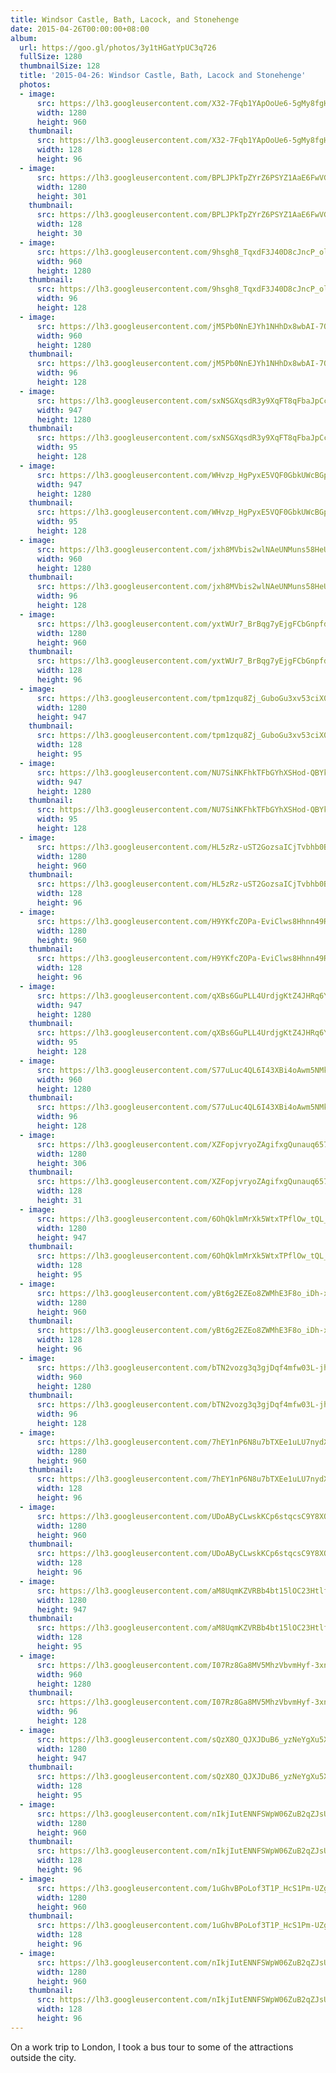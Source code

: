 ```yaml
---
title: Windsor Castle, Bath, Lacock, and Stonehenge
date: 2015-04-26T00:00:00+08:00
album:
  url: https://goo.gl/photos/3y1tHGatYpUC3q726
  fullSize: 1280
  thumbnailSize: 128
  title: '2015-04-26: Windsor Castle, Bath, Lacock and Stonehenge'
  photos:
  - image:
      src: https://lh3.googleusercontent.com/X32-7Fqb1YApOoUe6-5gMy8fgHC--nPKd0C8Yn1SDHC2zr65RBu-p5DBtjNzK1tPfhA36ehbMjsWJxFfcr04CfcdefmV8ymLT5nKs3MlOKWbJAO7rNAShRMfW63ozgf9wuM9_7p5yQ=w1280-h960
      width: 1280
      height: 960
    thumbnail:
      src: https://lh3.googleusercontent.com/X32-7Fqb1YApOoUe6-5gMy8fgHC--nPKd0C8Yn1SDHC2zr65RBu-p5DBtjNzK1tPfhA36ehbMjsWJxFfcr04CfcdefmV8ymLT5nKs3MlOKWbJAO7rNAShRMfW63ozgf9wuM9_7p5yQ=w128-h96
      width: 128
      height: 96
  - image:
      src: https://lh3.googleusercontent.com/BPLJPkTpZYrZ6PSYZ1AaE6FwVGgTvCfuEeEckATyu1DJ1Sb3Y8hqfNr9WtFesQP_pZ1vKGEf0zahSisHhWbNG1EeezbHZa3GjyYUzwsUMxlJgFqfsBn9FZvi0LhmwSwbOfKuZ1k8bw=w1280-h301
      width: 1280
      height: 301
    thumbnail:
      src: https://lh3.googleusercontent.com/BPLJPkTpZYrZ6PSYZ1AaE6FwVGgTvCfuEeEckATyu1DJ1Sb3Y8hqfNr9WtFesQP_pZ1vKGEf0zahSisHhWbNG1EeezbHZa3GjyYUzwsUMxlJgFqfsBn9FZvi0LhmwSwbOfKuZ1k8bw=w128-h30
      width: 128
      height: 30
  - image:
      src: https://lh3.googleusercontent.com/9hsgh8_TqxdF3J40D8cJncP_olkoNqArBGJnorhXlbnDC_tWFkhkCPceRxQlb2E-dd31_fdnqcX4H6-1WtrPE-_67B4ORcZatT6gGtZbVtT0K1GIkX_3Ag2z4ch7KJ-f0gwoZ0_q4w=w960-h1280
      width: 960
      height: 1280
    thumbnail:
      src: https://lh3.googleusercontent.com/9hsgh8_TqxdF3J40D8cJncP_olkoNqArBGJnorhXlbnDC_tWFkhkCPceRxQlb2E-dd31_fdnqcX4H6-1WtrPE-_67B4ORcZatT6gGtZbVtT0K1GIkX_3Ag2z4ch7KJ-f0gwoZ0_q4w=w96-h128
      width: 96
      height: 128
  - image:
      src: https://lh3.googleusercontent.com/jM5Pb0NnEJYh1NHhDx8wbAI-7OadDDgKsTHiunzzWSc2x4wF4JEvu9DbmSKrQFBmY8iuU-V-eiuHcJaRRQHHkD-XsKmHckVS9L4jWdCabNKe-1-sTclhNl5IOVgAxslHFtMN9q1jNg=w960-h1280
      width: 960
      height: 1280
    thumbnail:
      src: https://lh3.googleusercontent.com/jM5Pb0NnEJYh1NHhDx8wbAI-7OadDDgKsTHiunzzWSc2x4wF4JEvu9DbmSKrQFBmY8iuU-V-eiuHcJaRRQHHkD-XsKmHckVS9L4jWdCabNKe-1-sTclhNl5IOVgAxslHFtMN9q1jNg=w96-h128
      width: 96
      height: 128
  - image:
      src: https://lh3.googleusercontent.com/sxNSGXqsdR3y9XqFT8qFbaJpCcG9sNOGqD_a2_6A4T7uRRKSyj3C7ITGr4vixYfQpq5cewy3KRQ8Nl3KsCx5oQlPQnXQe6frfFwSkELlGyJE2OnMi2MvLMmc2ECmX34Gm4F6T7YzNA=w947-h1280
      width: 947
      height: 1280
    thumbnail:
      src: https://lh3.googleusercontent.com/sxNSGXqsdR3y9XqFT8qFbaJpCcG9sNOGqD_a2_6A4T7uRRKSyj3C7ITGr4vixYfQpq5cewy3KRQ8Nl3KsCx5oQlPQnXQe6frfFwSkELlGyJE2OnMi2MvLMmc2ECmX34Gm4F6T7YzNA=w95-h128
      width: 95
      height: 128
  - image:
      src: https://lh3.googleusercontent.com/WHvzp_HgPyxE5VQF0GbkUWcBGprUtoljhy_xIVvI4LG43zDIC52OzgB4UcBW3K6P6dvae0LsRncU1NmMsm6GZbx8bdQQutvMcSXzmWbkMfuiydIKqmNumh_9HSHRjYKJI_3YSdg1tQ=w947-h1280
      width: 947
      height: 1280
    thumbnail:
      src: https://lh3.googleusercontent.com/WHvzp_HgPyxE5VQF0GbkUWcBGprUtoljhy_xIVvI4LG43zDIC52OzgB4UcBW3K6P6dvae0LsRncU1NmMsm6GZbx8bdQQutvMcSXzmWbkMfuiydIKqmNumh_9HSHRjYKJI_3YSdg1tQ=w95-h128
      width: 95
      height: 128
  - image:
      src: https://lh3.googleusercontent.com/jxh8MVbis2wlNAeUNMuns58HeUFzwSTXicp3ktkCoR0bqAcZTiye59_gD6jKJBlXfmvIPbQvmiIt3CwmLnwiqiY7IltWC0aJICtUJUKktMQdYPv-gNqbx7OsdgYM6OxIClA6iu2wqQ=w960-h1280
      width: 960
      height: 1280
    thumbnail:
      src: https://lh3.googleusercontent.com/jxh8MVbis2wlNAeUNMuns58HeUFzwSTXicp3ktkCoR0bqAcZTiye59_gD6jKJBlXfmvIPbQvmiIt3CwmLnwiqiY7IltWC0aJICtUJUKktMQdYPv-gNqbx7OsdgYM6OxIClA6iu2wqQ=w96-h128
      width: 96
      height: 128
  - image:
      src: https://lh3.googleusercontent.com/yxtWUr7_BrBqg7yEjgFCbGnpfdMvnkwhkworpQHP5nMFG8a139GufkJvMaKhbgo5Ew1XDNFQvV9H3wtQc2THbthQ3gPQ3V_kFUqoxG-Gdaog6szLoic5LmGbVqMYpXH7QRZld56lqQ=w1280-h960
      width: 1280
      height: 960
    thumbnail:
      src: https://lh3.googleusercontent.com/yxtWUr7_BrBqg7yEjgFCbGnpfdMvnkwhkworpQHP5nMFG8a139GufkJvMaKhbgo5Ew1XDNFQvV9H3wtQc2THbthQ3gPQ3V_kFUqoxG-Gdaog6szLoic5LmGbVqMYpXH7QRZld56lqQ=w128-h96
      width: 128
      height: 96
  - image:
      src: https://lh3.googleusercontent.com/tpm1zqu8Zj_GuboGu3xv53ciX0ydTy0HJ9XknpVKUwWEw-FdObRydvV7o2B-iH4u_RQQJs0I7hEamnhmS6hTX4jQ88JXStBFrsSmXll5DkzkcGZI--nXBfOSyunbV2aW7ysiFEvOmg=w1280-h947
      width: 1280
      height: 947
    thumbnail:
      src: https://lh3.googleusercontent.com/tpm1zqu8Zj_GuboGu3xv53ciX0ydTy0HJ9XknpVKUwWEw-FdObRydvV7o2B-iH4u_RQQJs0I7hEamnhmS6hTX4jQ88JXStBFrsSmXll5DkzkcGZI--nXBfOSyunbV2aW7ysiFEvOmg=w128-h95
      width: 128
      height: 95
  - image:
      src: https://lh3.googleusercontent.com/NU7SiNKFhkTFbGYhXSHod-QBYkf8OPPU5AliLGXIKqJLBvJXKgtGaORmZRW8uF49gRN5u23W9TIx-sT2FtmZUUICWv1Cvef56vP4cbrJkzyxdvkv6Joa8xGXMKS7nqCVARoLF21oPA=w947-h1280
      width: 947
      height: 1280
    thumbnail:
      src: https://lh3.googleusercontent.com/NU7SiNKFhkTFbGYhXSHod-QBYkf8OPPU5AliLGXIKqJLBvJXKgtGaORmZRW8uF49gRN5u23W9TIx-sT2FtmZUUICWv1Cvef56vP4cbrJkzyxdvkv6Joa8xGXMKS7nqCVARoLF21oPA=w95-h128
      width: 95
      height: 128
  - image:
      src: https://lh3.googleusercontent.com/HL5zRz-uST2GozsaICjTvbhb0BgVRX0SK2X7nKDLtyTw0DSJSPNgjZ6p2xNpsNWWL15xntrfWzOUOc99HIqu_16V6Y-P54wCMWCG5Wc64ZjTZ6n7spv__ar4Zar-jnMMOLrVGUUh4A=w1280-h960
      width: 1280
      height: 960
    thumbnail:
      src: https://lh3.googleusercontent.com/HL5zRz-uST2GozsaICjTvbhb0BgVRX0SK2X7nKDLtyTw0DSJSPNgjZ6p2xNpsNWWL15xntrfWzOUOc99HIqu_16V6Y-P54wCMWCG5Wc64ZjTZ6n7spv__ar4Zar-jnMMOLrVGUUh4A=w128-h96
      width: 128
      height: 96
  - image:
      src: https://lh3.googleusercontent.com/H9YKfcZOPa-EviClws8Hhnn49RLcf7YXnXWob1w62SGrETuQ0do-z0NW04VQEzNwEuPfBha0jD_HXYZubRUfMaztv-8-sJONAU3uNZkmlU-8cnRi34TRqu12gNSh0zbpHYIQHOfPLg=w1280-h960
      width: 1280
      height: 960
    thumbnail:
      src: https://lh3.googleusercontent.com/H9YKfcZOPa-EviClws8Hhnn49RLcf7YXnXWob1w62SGrETuQ0do-z0NW04VQEzNwEuPfBha0jD_HXYZubRUfMaztv-8-sJONAU3uNZkmlU-8cnRi34TRqu12gNSh0zbpHYIQHOfPLg=w128-h96
      width: 128
      height: 96
  - image:
      src: https://lh3.googleusercontent.com/qXBs6GuPLL4UrdjgKtZ4JHRq6YdFJqTOKsApw-0l3B_4ki9hTVSJ_FGZofqb1vEbqjCU4r5eDTLI8ASh2pgixgQnr1mrIq4tQytO60G_fQy5XOQdCaLfb4yhQKHtVu72pdwGFaQvBw=w947-h1280
      width: 947
      height: 1280
    thumbnail:
      src: https://lh3.googleusercontent.com/qXBs6GuPLL4UrdjgKtZ4JHRq6YdFJqTOKsApw-0l3B_4ki9hTVSJ_FGZofqb1vEbqjCU4r5eDTLI8ASh2pgixgQnr1mrIq4tQytO60G_fQy5XOQdCaLfb4yhQKHtVu72pdwGFaQvBw=w95-h128
      width: 95
      height: 128
  - image:
      src: https://lh3.googleusercontent.com/S77uLuc4QL6I43XBi4oAwm5NMkGi3k4GB64zbVH7hJ0sD4d1RiJLFY9kyBB6L2CnoslSvZwEsx4o2aD6RhlZBBiqw3GBi85T52W0T84s_BSOXGFUjQ9FmMdp_tuuE4vzBN2U0S7Huw=w960-h1280
      width: 960
      height: 1280
    thumbnail:
      src: https://lh3.googleusercontent.com/S77uLuc4QL6I43XBi4oAwm5NMkGi3k4GB64zbVH7hJ0sD4d1RiJLFY9kyBB6L2CnoslSvZwEsx4o2aD6RhlZBBiqw3GBi85T52W0T84s_BSOXGFUjQ9FmMdp_tuuE4vzBN2U0S7Huw=w96-h128
      width: 96
      height: 128
  - image:
      src: https://lh3.googleusercontent.com/XZFopjvryoZAgifxgQunauq657wGkAdgJMmuB8Y8DpyjdVvC8L031S-1kV3VIpwlcTK5HQDZZC1_dDoxyQIeFxTSEAKrcFcY5zswnDluZ6h8lhKaIjTfgok0VfpTOGhGve8L-t_cZA=w1280-h306
      width: 1280
      height: 306
    thumbnail:
      src: https://lh3.googleusercontent.com/XZFopjvryoZAgifxgQunauq657wGkAdgJMmuB8Y8DpyjdVvC8L031S-1kV3VIpwlcTK5HQDZZC1_dDoxyQIeFxTSEAKrcFcY5zswnDluZ6h8lhKaIjTfgok0VfpTOGhGve8L-t_cZA=w128-h31
      width: 128
      height: 31
  - image:
      src: https://lh3.googleusercontent.com/6OhQklmMrXk5WtxTPflOw_tQL_zBa6lE2iop9QxG7JgRVmYLGB4Lf4vkMl_-zJfec5kbEDi5H4p7ucB0tuVTvXi8Omb3_jrX3ED02cgRU9WPSY63yEhqeVtS9aMck1FtshNe-V8g7w=w1280-h947
      width: 1280
      height: 947
    thumbnail:
      src: https://lh3.googleusercontent.com/6OhQklmMrXk5WtxTPflOw_tQL_zBa6lE2iop9QxG7JgRVmYLGB4Lf4vkMl_-zJfec5kbEDi5H4p7ucB0tuVTvXi8Omb3_jrX3ED02cgRU9WPSY63yEhqeVtS9aMck1FtshNe-V8g7w=w128-h95
      width: 128
      height: 95
  - image:
      src: https://lh3.googleusercontent.com/yBt6g2EZEo8ZWMhE3F8o_iDh-xuo_EwO9lGfJyZcodLgvpAflaiVL-8dKzWsM8KYuKk3QAyHtE3W3WgVRQjbjjmUevLkwjE3jArGvctLfHS3niplsgBuB50QoEvgrbtkLsNQPl0kqQ=w1280-h960
      width: 1280
      height: 960
    thumbnail:
      src: https://lh3.googleusercontent.com/yBt6g2EZEo8ZWMhE3F8o_iDh-xuo_EwO9lGfJyZcodLgvpAflaiVL-8dKzWsM8KYuKk3QAyHtE3W3WgVRQjbjjmUevLkwjE3jArGvctLfHS3niplsgBuB50QoEvgrbtkLsNQPl0kqQ=w128-h96
      width: 128
      height: 96
  - image:
      src: https://lh3.googleusercontent.com/bTN2vozg3q3gjDqf4mfw03L-jhv1HYP2KpZesH0I719n4Dst9TFINQEVwgTORxq7zU5nClIa_ATG5q7v1la3nQsZ-oEq_Qc1Acs0NCSJMXOxdPN6-gEAGWKSYDn5QJtyY9gEyyoUBQ=w960-h1280
      width: 960
      height: 1280
    thumbnail:
      src: https://lh3.googleusercontent.com/bTN2vozg3q3gjDqf4mfw03L-jhv1HYP2KpZesH0I719n4Dst9TFINQEVwgTORxq7zU5nClIa_ATG5q7v1la3nQsZ-oEq_Qc1Acs0NCSJMXOxdPN6-gEAGWKSYDn5QJtyY9gEyyoUBQ=w96-h128
      width: 96
      height: 128
  - image:
      src: https://lh3.googleusercontent.com/7hEY1nP6N8u7bTXEe1uLU7nydXe6Heq8xdW6kWBAqbWSk6BkT-L0QMcEyH29E4WksR_ttixdLiHa2PgHsIASs-EWDyNUQMGZik_J_HA194bNvJysHV-YE1MFX4TkIVdNTn_c6pOcZg=w1280-h960
      width: 1280
      height: 960
    thumbnail:
      src: https://lh3.googleusercontent.com/7hEY1nP6N8u7bTXEe1uLU7nydXe6Heq8xdW6kWBAqbWSk6BkT-L0QMcEyH29E4WksR_ttixdLiHa2PgHsIASs-EWDyNUQMGZik_J_HA194bNvJysHV-YE1MFX4TkIVdNTn_c6pOcZg=w128-h96
      width: 128
      height: 96
  - image:
      src: https://lh3.googleusercontent.com/UDoAByCLwskKCp6stqcsC9Y8XQm5JGuogLv2a0zA8IsyYVHueJdmxscVPf26CJ6sWNN021dKnAO__wAfLxjJCikWIRr1UKi6adzqMovmlAwRtIvhjWUQHWEYJJdoXgbZvimTHDlQSg=w1280-h960
      width: 1280
      height: 960
    thumbnail:
      src: https://lh3.googleusercontent.com/UDoAByCLwskKCp6stqcsC9Y8XQm5JGuogLv2a0zA8IsyYVHueJdmxscVPf26CJ6sWNN021dKnAO__wAfLxjJCikWIRr1UKi6adzqMovmlAwRtIvhjWUQHWEYJJdoXgbZvimTHDlQSg=w128-h96
      width: 128
      height: 96
  - image:
      src: https://lh3.googleusercontent.com/aM8UqmKZVRBb4bt15lOC23HtlfqlUxfnbGvIFYZqjsqVo9jPgcNj_ONGLTArEv_rjyeBr9GHTsomyUZUt876u4eSdP6c4BQYsH007kkNhsk4NLQge03hqU3r3kR94a33VEJvXHC9Bw=w1280-h947
      width: 1280
      height: 947
    thumbnail:
      src: https://lh3.googleusercontent.com/aM8UqmKZVRBb4bt15lOC23HtlfqlUxfnbGvIFYZqjsqVo9jPgcNj_ONGLTArEv_rjyeBr9GHTsomyUZUt876u4eSdP6c4BQYsH007kkNhsk4NLQge03hqU3r3kR94a33VEJvXHC9Bw=w128-h95
      width: 128
      height: 95
  - image:
      src: https://lh3.googleusercontent.com/I07Rz8Ga8MV5MhzVbvmHyf-3xn2K6GV2Za0xJnt4dDJ4qvR7wceHiDPi0D1oIJIexqQqKs8xlJw3RtWbCeyNgT9P98Sicd4NVQiJ_aPQ2PCfsA46kgi7X4mbUfUESqlWxZNqtY2iHw=w960-h1280
      width: 960
      height: 1280
    thumbnail:
      src: https://lh3.googleusercontent.com/I07Rz8Ga8MV5MhzVbvmHyf-3xn2K6GV2Za0xJnt4dDJ4qvR7wceHiDPi0D1oIJIexqQqKs8xlJw3RtWbCeyNgT9P98Sicd4NVQiJ_aPQ2PCfsA46kgi7X4mbUfUESqlWxZNqtY2iHw=w96-h128
      width: 96
      height: 128
  - image:
      src: https://lh3.googleusercontent.com/sQzX8O_QJXJDuB6_yzNeYgXu5XS5ZtDJu3F3qHjLz4AGJ4yhWdBeqLM4zUqj6SihBWXqlACRb_Iz41peM3wHTu1EbCeIGtzGIuIBQTS_sBfH6NW5x8lnKxtIrMCn9nyiKCHfb3Y6_Q=w1280-h947
      width: 1280
      height: 947
    thumbnail:
      src: https://lh3.googleusercontent.com/sQzX8O_QJXJDuB6_yzNeYgXu5XS5ZtDJu3F3qHjLz4AGJ4yhWdBeqLM4zUqj6SihBWXqlACRb_Iz41peM3wHTu1EbCeIGtzGIuIBQTS_sBfH6NW5x8lnKxtIrMCn9nyiKCHfb3Y6_Q=w128-h95
      width: 128
      height: 95
  - image:
      src: https://lh3.googleusercontent.com/nIkjIutENNFSWpW06ZuB2qZJsU6dUllVJPx4fVESjLU8Eo0HuCFrN1oyX6YURHyROgl8qwkvpy4UdA0rHLYTCURoERzuyavwYtSpBHF6Wuo0virPW01xUIhkxpLIczc3ZT4M_P-xWg=w1280-h960
      width: 1280
      height: 960
    thumbnail:
      src: https://lh3.googleusercontent.com/nIkjIutENNFSWpW06ZuB2qZJsU6dUllVJPx4fVESjLU8Eo0HuCFrN1oyX6YURHyROgl8qwkvpy4UdA0rHLYTCURoERzuyavwYtSpBHF6Wuo0virPW01xUIhkxpLIczc3ZT4M_P-xWg=w128-h96
      width: 128
      height: 96
  - image:
      src: https://lh3.googleusercontent.com/1uGhvBPoLof3T1P_HcS1Pm-UZgUuWhhSqwAUgf7JMAzEL-Z7WgAUcd1taBBEsu9Df8jqvmD1OFT6aBoVaDeG08elW8SDC8DQXBL1sAp0yxFWJvQInNTHXbi3t4PD02-snMdWWfmqJg=w1280-h960
      width: 1280
      height: 960
    thumbnail:
      src: https://lh3.googleusercontent.com/1uGhvBPoLof3T1P_HcS1Pm-UZgUuWhhSqwAUgf7JMAzEL-Z7WgAUcd1taBBEsu9Df8jqvmD1OFT6aBoVaDeG08elW8SDC8DQXBL1sAp0yxFWJvQInNTHXbi3t4PD02-snMdWWfmqJg=w128-h96
      width: 128
      height: 96
  - image:
      src: https://lh3.googleusercontent.com/nIkjIutENNFSWpW06ZuB2qZJsU6dUllVJPx4fVESjLU8Eo0HuCFrN1oyX6YURHyROgl8qwkvpy4UdA0rHLYTCURoERzuyavwYtSpBHF6Wuo0virPW01xUIhkxpLIczc3ZT4M_P-xWg=w1280-h960
      width: 1280
      height: 960
    thumbnail:
      src: https://lh3.googleusercontent.com/nIkjIutENNFSWpW06ZuB2qZJsU6dUllVJPx4fVESjLU8Eo0HuCFrN1oyX6YURHyROgl8qwkvpy4UdA0rHLYTCURoERzuyavwYtSpBHF6Wuo0virPW01xUIhkxpLIczc3ZT4M_P-xWg=w128-h96
      width: 128
      height: 96
---
```


On a work trip to London, I took a bus tour to some of the attractions
outside the city.
